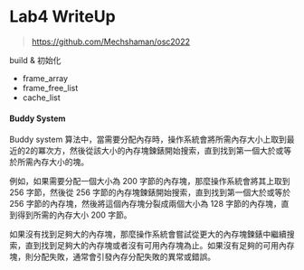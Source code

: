 # Lab4 WriteUp


> https://github.com/Mechshaman/osc2022

build & 初始化

- frame_array 
- frame_free_list
- cache_list

#### Buddy System

Buddy system 算法中，當需要分配內存時，操作系統會將所需內存大小上取到最近的2的冪次方，然後從該大小的內存塊鍊錶開始搜索，直到找到第一個大於或等於所需內存大小的塊。

例如，如果需要分配一個大小為 200 字節的內存塊，那麼操作系統會將其上取到 256 字節，然後從 256 字節的內存塊鍊錶開始搜索，直到找到第一個大於或等於 256 字節的內存塊，然後將這個內存塊分裂成兩個大小為 128 字節的內存塊，直到得到所需的內存大小 200 字節。

如果沒有找到足夠大的內存塊，那麼操作系統會嘗試從更大的內存塊鍊錶中繼續搜索，直到找到足夠大的內存塊或者沒有可用內存塊為止。如果沒有足夠的可用內存塊，則分配失敗，通常會引發內存分配失敗的異常或錯誤。